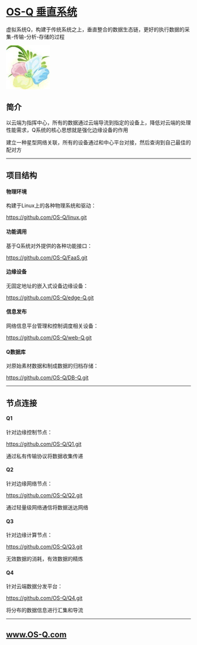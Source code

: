 ﻿
# [OS-Q 垂直系统](https://github.com/OS-Q/OS-Q) 

虚拟系统Q，构建于传统系统之上，垂直整合的数据生态链，更好的执行数据的采集-传输-分析-存储的过程

[![sites](docs/os-q.png)](http://www.os-q.com)

## 简介

以云端为指挥中心，所有的数据通过云端导流到指定的设备上，降低对云端的处理性能需求，Q系统的核心思想就是强化边缘设备的作用

建立一种星型网络关联，所有的设备通过和中心平台对接，然后查询到自己最佳的配对方

---

## 项目结构

#### 物理环境

构建于Linux上的各种物理系统和驱动：

https://github.com/OS-Q/linux.git

#### 功能调用

基于Q系统对外提供的各种功能接口：

https://github.com/OS-Q/FaaS.git

#### 边缘设备

无固定地址的嵌入式设备边缘设备：

https://github.com/OS-Q/edge-Q.git

#### 信息发布

网络信息平台管理和控制调度相关设备：

https://github.com/OS-Q/web-Q.git

#### Q数据库

对原始素材数据和制成数据的归档存储：

https://github.com/OS-Q/DB-Q.git

---

## 节点连接

####  Q1

针对边缘控制节点：

https://github.com/OS-Q/Q1.git

通过私有传输协议将数据收集传递

####  Q2

针对边缘网络节点：

https://github.com/OS-Q/Q2.git

通过轻量级网络通信将数据送达网络

####  Q3

针对边缘计算节点：

https://github.com/OS-Q/Q3.git

无效数据的消耗，有效数据的精炼


####  Q4

针对云端数据分发平台：

https://github.com/OS-Q/Q4.git

将分布的数据信息进行汇集和导流

---

##  www.OS-Q.com
